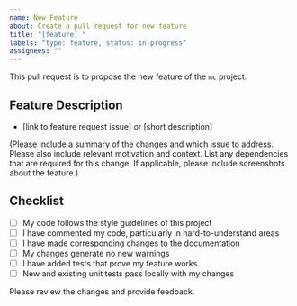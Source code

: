 ```yaml
---
name: New Feature
about: Create a pull request for new feature
title: "[feature] "
labels: "type: feature, status: in-progress"
assignees: ""
---
```


This pull request is to propose the new feature of the `mc` project.

## Feature Description

- [link to feature request issue] or [short description]

(Please include a summary of the changes and which issue to address. Please also include relevant motivation and context. List any dependencies that are required for this change. If applicable, please include screenshots about the feature.)

## Checklist

- [ ] My code follows the style guidelines of this project
- [ ] I have commented my code, particularly in hard-to-understand areas
- [ ] I have made corresponding changes to the documentation
- [ ] My changes generate no new warnings
- [ ] I have added tests that prove my feature works
- [ ] New and existing unit tests pass locally with my changes

Please review the changes and provide feedback.
